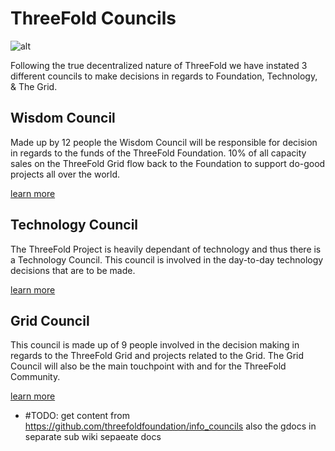# ThreeFold Councils

![alt](threefold_councils.jpg)


Following the true decentralized nature of ThreeFold we have instated 3 different councils to make decisions in regards to Foundation, Technology, & The Grid.

## Wisdom Council
Made up by 12 people the Wisdom Council will be responsible for decision in regards to the funds of the ThreeFold Foundation.
10% of all capacity sales on the ThreeFold Grid flow back to the Foundation to support do-good projects all over the world.

[learn more](wisdom_council.md)

## Technology Council
The ThreeFold Project is heavily dependant of technology and thus there is a Technology Council.
This council is involved in the day-to-day technology decisions that are to be made.

[learn more](technology_council.md)

## Grid Council
This council is made up of 9 people involved in the decision making in regards to the ThreeFold Grid and projects related to the Grid.
The Grid Council will also be the main touchpoint with and for the ThreeFold Community.

[learn more](grid_council.md)


- #TODO: get content from https://github.com/threefoldfoundation/info_councils also the gdocs in separate sub wiki sepaeate docs